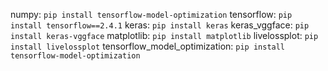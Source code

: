 numpy: ``pip install tensorflow-model-optimization``
tensorflow: ``pip install tensorflow==2.4.1``
keras: ``pip install keras``
keras_vggface: ``pip install keras-vggface``
matplotlib: ``pip install matplotlib``
livelossplot: ``pip install livelossplot``
tensorflow_model_optimization: ``pip install tensorflow-model-optimization``